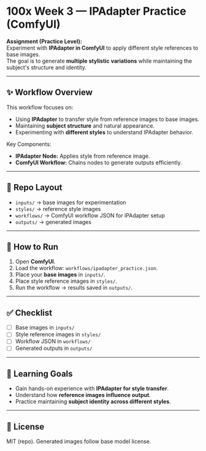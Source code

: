 # 100x Week 3 — IPAdapter Practice (ComfyUI)

**Assignment (Practice Level):**  
Experiment with **IPAdapter in ComfyUI** to apply different style references to base images.  
The goal is to generate **multiple stylistic variations** while maintaining the subject's structure and identity.  

---

## ✨ Workflow Overview
This workflow focuses on:  
- Using **IPAdapter** to transfer style from reference images to base images.  
- Maintaining **subject structure** and natural appearance.  
- Experimenting with **different styles** to understand IPAdapter behavior.  

Key Components:  
- **IPAdapter Node:** Applies style from reference image.  
- **ComfyUI Workflow:** Chains nodes to generate outputs efficiently.  

---

## 📂 Repo Layout
- `inputs/` → base images for experimentation  
- `styles/` → reference style images  
- `workflows/` → ComfyUI workflow JSON for IPAdapter setup  
- `outputs/` → generated images  

---

## 🚀 How to Run
1. Open **ComfyUI**.  
2. Load the workflow: `workflows/ipadapter_practice.json`.  
3. Place your **base images** in `inputs/`.  
4. Place style reference images in `styles/`.  
5. Run the workflow → results saved in `outputs/`.  

---

## ✅ Checklist
- [ ] Base images in `inputs/`  
- [ ] Style reference images in `styles/`  
- [ ] Workflow JSON in `workflows/`  
- [ ] Generated outputs in `outputs/`  

---

## 🎯 Learning Goals
- Gain hands-on experience with **IPAdapter for style transfer**.  
- Understand how **reference images influence output**.  
- Practice maintaining **subject identity across different styles**.  

---

## 📜 License
MIT (repo). Generated images follow base model license.  
